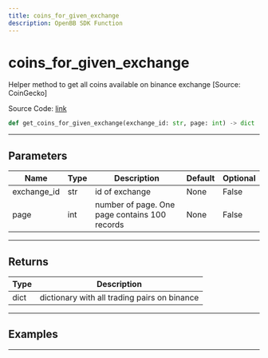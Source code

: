 ```yaml
---
title: coins_for_given_exchange
description: OpenBB SDK Function
---
```


# coins_for_given_exchange

Helper method to get all coins available on binance exchange [Source: CoinGecko]

Source Code: [link](https://github.com/OpenBB-finance/OpenBBTerminal/tree/main/openbb_terminal/cryptocurrency/discovery/pycoingecko_model.py#L357)

```python
def get_coins_for_given_exchange(exchange_id: str, page: int) -> dict
```
---

## Parameters

| Name | Type | Description | Default | Optional |
| ---- | ---- | ----------- | ------- | -------- |
| exchange_id | str | id of exchange | None | False |
| page | int | number of page. One page contains 100 records | None | False |

---

## Returns

| Type | Description |
| ---- | ----------- |
| dict | dictionary with all trading pairs on binance |

---

## Examples

---


